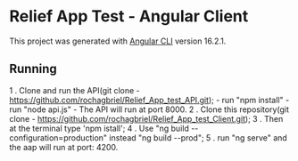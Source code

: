 # Relief App Test - Angular Client

This project was generated with [Angular CLI](https://github.com/angular/angular-cli) version 16.2.1.

## Running

1 . Clone and run the API(git clone - https://github.com/rochagbriel/Relief_App_test_API.git);
    - run "npm install"
    - run "node api.js"
    - The API will run at port 8000.
2 . Clone this repository(git clone - https://github.com/rochagbriel/Relief_App_test_Client.git);
3 . Then at the terminal type 'npm istall';
4 . Use "ng build --configuration=production" instead "ng build --prod";
5 . run "ng serve" and the aap will run at port: 4200.

